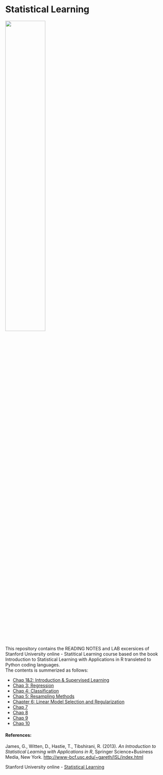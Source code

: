 # Statistical Learning
<IMG src='https://online.stanford.edu/sites/default/files/styles/figure_default/public/2018-03/medicine-health-humanities-statistical-learning_sohs-ystatsstatlearning-sp.jpg?itok=RysXH3VC' height=50% width=50%> <P>

This repository contains the READING NOTES and LAB excersices of Stanford University online - Statitical Learning course based on the book Introduction to Statistical Learning with Applications in R transleted to Python coding languages.<br>
The contents is summerized as follows:
  - [Chap 1&2: Introduction & Supervised Learning](http://nbviewer.jupyter.org/github/ngngocsonan2610/Statistical-Learning-NB/blob/master/Notebook/Chap%201%20%26%202.ipynb)
  - [Chap 3: Regression](http://nbviewer.jupyter.org/github/ngngocsonan2610/Statistical-Learning-NB/blob/master/Notebook/Chapter%203.ipynb)  
  - [Chap 4: Classification](http://nbviewer.jupyter.org/github/ngngocsonan2610/Statistical-Learning-NB/blob/master/Notebook/Chapter%204.ipynb)
  - [Chap 5: Resampling Methods](http://nbviewer.jupyter.org/github/ngngocsonan2610/Statistical-Learning-NB/blob/master/Notebook/Chapter%205.ipynb)
  - [Chapter 6: Linear Model Selection and Regularization](http://nbviewer.jupyter.org/github/ngngocsonan2610/Statistical-Learning-NB/blob/master/Notebook/Chapter%206.ipynb)
  - [Chap 7](http://nbviewer.jupyter.org/github/ngngocsonan2610/Statistical-Learning-NB/blob/master/Notebook/Chapter%207.ipynb)
  - [Chap 8](http://nbviewer.jupyter.org/github/ngngocsonan2610/Statistical-Learning-NB/blob/master/Notebook/Chapter%208.ipynb)
  - [Chap 9](http://nbviewer.jupyter.org/github/ngngocsonan2610/Statistical-Learning-NB/blob/master/Notebook/Chapter%209.ipynb)
  - [Chap 10](nbviewer.jupyter.org/github/ngngocsonan2610/Statistical-Learning-NB/blob/master/Notebook/Chapter%2010.ipynb)

    



#### References: 
James, G., Witten, D., Hastie, T., Tibshirani, R. (2013). <I>An Introduction to Statistical Learning with Applications in  R</I>,  Springer Science+Business Media, New York.
http://www-bcf.usc.edu/~gareth/ISL/index.html

Stanford University online - [Statistical Learning](https://lagunita.stanford.edu/courses/HumanitiesSciences/StatLearning/Winter2016/info)

